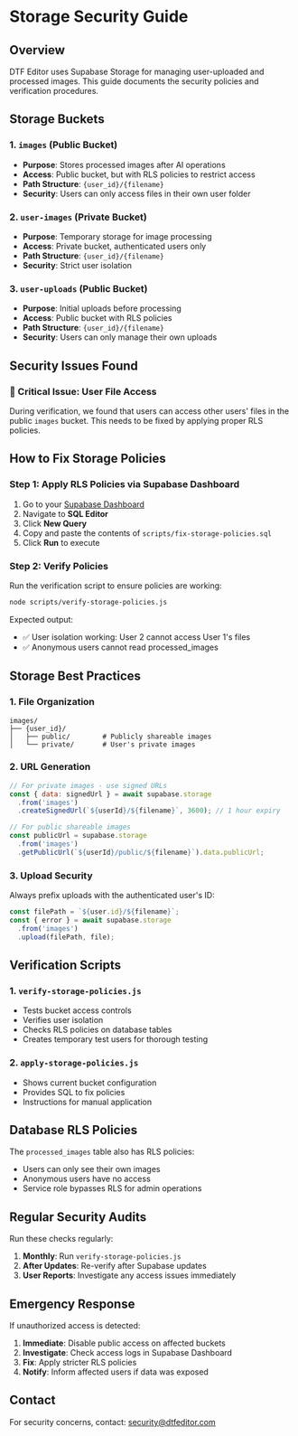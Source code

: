# Storage Security Guide

## Overview

DTF Editor uses Supabase Storage for managing user-uploaded and processed images. This guide documents the security policies and verification procedures.

## Storage Buckets

### 1. `images` (Public Bucket)
- **Purpose**: Stores processed images after AI operations
- **Access**: Public bucket, but with RLS policies to restrict access
- **Path Structure**: `{user_id}/{filename}`
- **Security**: Users can only access files in their own user folder

### 2. `user-images` (Private Bucket)
- **Purpose**: Temporary storage for image processing
- **Access**: Private bucket, authenticated users only
- **Path Structure**: `{user_id}/{filename}`
- **Security**: Strict user isolation

### 3. `user-uploads` (Public Bucket)
- **Purpose**: Initial uploads before processing
- **Access**: Public bucket with RLS policies
- **Path Structure**: `{user_id}/{filename}`
- **Security**: Users can only manage their own uploads

## Security Issues Found

### 🚨 Critical Issue: User File Access
During verification, we found that users can access other users' files in the public `images` bucket. This needs to be fixed by applying proper RLS policies.

## How to Fix Storage Policies

### Step 1: Apply RLS Policies via Supabase Dashboard

1. Go to your [Supabase Dashboard](https://app.supabase.com)
2. Navigate to **SQL Editor**
3. Click **New Query**
4. Copy and paste the contents of `scripts/fix-storage-policies.sql`
5. Click **Run** to execute

### Step 2: Verify Policies

Run the verification script to ensure policies are working:

```bash
node scripts/verify-storage-policies.js
```

Expected output:
- ✅ User isolation working: User 2 cannot access User 1's files
- ✅ Anonymous users cannot read processed_images

## Storage Best Practices

### 1. File Organization
```
images/
├── {user_id}/
│   ├── public/        # Publicly shareable images
│   └── private/       # User's private images
```

### 2. URL Generation
```javascript
// For private images - use signed URLs
const { data: signedUrl } = await supabase.storage
  .from('images')
  .createSignedUrl(`${userId}/${filename}`, 3600); // 1 hour expiry

// For public shareable images
const publicUrl = supabase.storage
  .from('images')
  .getPublicUrl(`${userId}/public/${filename}`).data.publicUrl;
```

### 3. Upload Security
Always prefix uploads with the authenticated user's ID:
```javascript
const filePath = `${user.id}/${filename}`;
const { error } = await supabase.storage
  .from('images')
  .upload(filePath, file);
```

## Verification Scripts

### 1. `verify-storage-policies.js`
- Tests bucket access controls
- Verifies user isolation
- Checks RLS policies on database tables
- Creates temporary test users for thorough testing

### 2. `apply-storage-policies.js`
- Shows current bucket configuration
- Provides SQL to fix policies
- Instructions for manual application

## Database RLS Policies

The `processed_images` table also has RLS policies:
- Users can only see their own images
- Anonymous users have no access
- Service role bypasses RLS for admin operations

## Regular Security Audits

Run these checks regularly:

1. **Monthly**: Run `verify-storage-policies.js`
2. **After Updates**: Re-verify after Supabase updates
3. **User Reports**: Investigate any access issues immediately

## Emergency Response

If unauthorized access is detected:

1. **Immediate**: Disable public access on affected buckets
2. **Investigate**: Check access logs in Supabase Dashboard
3. **Fix**: Apply stricter RLS policies
4. **Notify**: Inform affected users if data was exposed

## Contact

For security concerns, contact: security@dtfeditor.com
